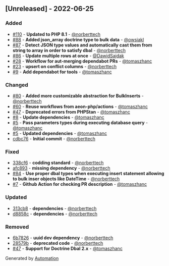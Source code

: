 ## [Unreleased] - 2022-06-25

### Added
- [#110](https://github.com/flow-php/doctrine-dbal-bulk/pull/110) - **Updated to PHP 8.1** - [@norberttech](https://github.com/norberttech)
- [#88](https://github.com/flow-php/doctrine-dbal-bulk/pull/88) - **Added json_array doctrine type to bulk data** - [@owsiakl](https://github.com/owsiakl)
- [#87](https://github.com/flow-php/doctrine-dbal-bulk/pull/87) - **Detect JSON type values and automatically cast them from string to array in order to satisfy dbal** - [@norberttech](https://github.com/norberttech)
- [#86](https://github.com/flow-php/doctrine-dbal-bulk/pull/86) - **Update multiple rows at once** - [@DawidSajdak](https://github.com/DawidSajdak)
- [#28](https://github.com/flow-php/doctrine-dbal-bulk/pull/28) - **Workflow for aut-merging dependabot PRs** - [@tomaszhanc](https://github.com/tomaszhanc)
- [#23](https://github.com/flow-php/doctrine-dbal-bulk/pull/23) - **upsert on conflict columns** - [@norberttech](https://github.com/norberttech)
- [#9](https://github.com/flow-php/doctrine-dbal-bulk/pull/9) - **Add dependabot for tools** - [@tomaszhanc](https://github.com/tomaszhanc)

### Changed
- [#80](https://github.com/flow-php/doctrine-dbal-bulk/pull/80) - **Added more customizable abstraction for BulkInserts** - [@norberttech](https://github.com/norberttech)
- [#60](https://github.com/flow-php/doctrine-dbal-bulk/pull/60) - **Reuse workflows from aeon-php/actions** - [@tomaszhanc](https://github.com/tomaszhanc)
- [#47](https://github.com/flow-php/doctrine-dbal-bulk/pull/47) - **Deprecated errors from PHPStan** - [@tomaszhanc](https://github.com/tomaszhanc)
- [#8](https://github.com/flow-php/doctrine-dbal-bulk/pull/8) - **Update dependencies** - [@tomaszhanc](https://github.com/tomaszhanc)
- [#5](https://github.com/flow-php/doctrine-dbal-bulk/pull/5) - **Pass parameters types during executing database query** - [@tomaszhanc](https://github.com/tomaszhanc)
- [#5](https://github.com/flow-php/doctrine-dbal-bulk/pull/5) - **Updated dependencies** - [@tomaszhanc](https://github.com/tomaszhanc)
- [cdbc76](https://github.com/flow-php/doctrine-dbal-bulk/commit/cdbc76af8c863f40d6181aa81a60e4f1d33d6519) - **Initial commit** - [@norberttech](https://github.com/norberttech)

### Fixed
- [338cf6](https://github.com/flow-php/doctrine-dbal-bulk/commit/338cf6f18f3124d864b99255e310224076bf5847) - **codding standard** - [@norberttech](https://github.com/norberttech)
- [afc893](https://github.com/flow-php/doctrine-dbal-bulk/commit/afc893652e5c457a53cce67b71a26d09b4f794ae) - **missing dependency** - [@norberttech](https://github.com/norberttech)
- [#84](https://github.com/flow-php/doctrine-dbal-bulk/pull/84) - **Use proper dbal types when executing insert statement allowing to bulk inser objects like DateTime** - [@norberttech](https://github.com/norberttech)
- [#7](https://github.com/flow-php/doctrine-dbal-bulk/pull/7) - **Github Action for checking PR description** - [@tomaszhanc](https://github.com/tomaszhanc)

### Updated
- [313cb8](https://github.com/flow-php/doctrine-dbal-bulk/commit/313cb82b2a41cdb1eff3f3f5b255c28f912f060c) - **dependencies** - [@norberttech](https://github.com/norberttech)
- [d8858c](https://github.com/flow-php/doctrine-dbal-bulk/commit/d8858c1d325837ec0fdf0943ec3dc9c9723bd38a) - **dependencies** - [@norberttech](https://github.com/norberttech)

### Removed
- [6b7826](https://github.com/flow-php/doctrine-dbal-bulk/commit/6b7826bbcb790977b98de38ad7533e0ecf36fe49) - **uuid dev dependency** - [@norberttech](https://github.com/norberttech)
- [28579b](https://github.com/flow-php/doctrine-dbal-bulk/commit/28579b10e771cab7cf5e3a27ac516e0ecf9d69ff) - **deprecated code** - [@norberttech](https://github.com/norberttech)
- [#47](https://github.com/flow-php/doctrine-dbal-bulk/pull/47) - **Support for Doctrine Dbal 2.x** - [@tomaszhanc](https://github.com/tomaszhanc)

Generated by [Automation](https://github.com/aeon-php/automation)